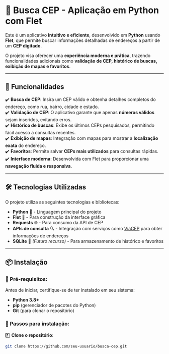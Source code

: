 # 📍 Busca CEP - Aplicação em Python com Flet

Este é um aplicativo **intuitivo e eficiente**, desenvolvido em **Python** usando **Flet**, que permite buscar informações detalhadas de endereços a partir de um **CEP digitado**.  

O projeto visa oferecer uma **experiência moderna e prática**, trazendo funcionalidades adicionais como **validação de CEP, histórico de buscas, exibição de mapas e favoritos**.

---

## 🚀 Funcionalidades
✔️ **Busca de CEP**: Insira um CEP válido e obtenha detalhes completos do endereço, como rua, bairro, cidade e estado.  
✔️ **Validação de CEP**: O aplicativo garante que apenas **números válidos** sejam inseridos, evitando erros.  
✔️ **Histórico de buscas**: Exibe os últimos CEPs pesquisados, permitindo fácil acesso a consultas recentes.  
✔️ **Exibição de mapas**: Integração com mapas para mostrar a **localização exata** do endereço.  
✔️ **Favoritos**: Permite salvar **CEPs mais utilizados** para consultas rápidas.  
✔️ **Interface moderna**: Desenvolvida com Flet para proporcionar uma **navegação fluida e responsiva**.  

---

## 🛠️ Tecnologias Utilizadas
O projeto utiliza as seguintes tecnologias e bibliotecas:

- **Python** 🐍 - Linguagem principal do projeto  
- **Flet** 🎨 - Para construção da interface gráfica  
- **Requests** 🌐 - Para consumo da API de CEP  
- **APIs de consulta** 🔍 - Integração com serviços como [ViaCEP](https://viacep.com.br/) para obter informações de endereços  
- **SQLite** 📂 *(Futuro recurso)* - Para armazenamento de histórico e favoritos  

---

## 📦 Instalação

### 🔹 Pré-requisitos:
Antes de iniciar, certifique-se de ter instalado em seu sistema:

- **Python 3.8+**  
- **pip** (gerenciador de pacotes do Python)  
- **Git** (para clonar o repositório)  

### 🔹 Passos para instalação:
1️⃣ **Clone o repositório**:
   ```sh
   git clone https://github.com/seu-usuario/busca-cep.git

